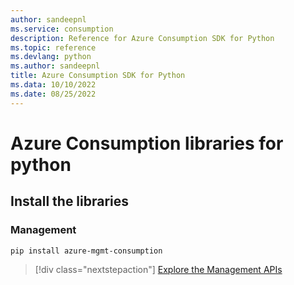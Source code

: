 ```yaml
---
author: sandeepnl
ms.service: consumption
description: Reference for Azure Consumption SDK for Python
ms.topic: reference
ms.devlang: python
ms.author: sandeepnl
title: Azure Consumption SDK for Python
ms.data: 10/10/2022
ms.date: 08/25/2022
---
```

# Azure Consumption libraries for python

## Install the libraries


### Management

```bash
pip install azure-mgmt-consumption
```
> [!div class="nextstepaction"]
> [Explore the Management APIs](/python/api/overview/azure/mgmt-consumption-readme)